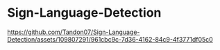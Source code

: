 # Sign-Language-Detection





https://github.com/Tandon07/Sign-Language-Detection/assets/109807291/961cbc9c-7d36-4162-84c9-4f3771df05c0



